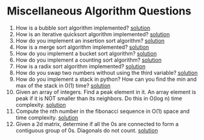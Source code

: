 # Miscellaneous Algorithm Questions
1. How is a bubble sort algorithm implemented? [solution](/misc/question1.py)
2. How is an iterative quicksort algorithm implemented? [solution](/misc/question2.py)
3. How do you implement an insertion sort algorithm? [solution](/misc/question3.py)
4. How is a merge sort algorithm implemented? [solution](/misc/question4.py)
5. How do you implement a bucket sort algorithm? [solution](/misc/question5.py)
6. How do you implement a counting sort algorithm? [solution](/misc/question6.py)
7. How is a radix sort algorithm implemented? [solution](/misc/question7.py)
8. How do you swap two numbers without using the third variable? [solution](/misc/question8.py)
9. How do you implement a stack in python? How can you find the min and max of the stack in 0(1) time? [solution](/misc/question9.py)
10. Given an array of integers. Find a peak element in it. An array element is peak if it is NOT smaller than its neighbors. Do this in O(log n) time complexity. [solution](/misc/question10.py)
11. Compute the nth number in the fibonacci sequence in O(1) space and time complexity. [solution](/misc/question11.py)
12. Given a 2d matrix, determine if all the 0s are connected to form a contiguous group of 0s. Diagonals do not count. [solution](/misc/question12.py)